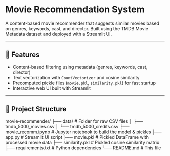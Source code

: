 # Movie Recommendation System

A content-based movie recommender that suggests similar movies based on genres, keywords, cast, and director. Built using the TMDB Movie Metadata dataset and deployed with a Streamlit UI.

---

## 🔧 Features
- Content-based filtering using metadata (genres, keywords, cast, director)  
- Text vectorization with `CountVectorizer` and cosine similarity  
- Precomputed pickle files (`movie.pkl`, `similarity.pkl`) for fast startup  
- Interactive web UI built with Streamlit  

---

## 📁 Project Structure
movie-recommender/
├── data/ # Folder for raw CSV files
│ ├── tmdb_5000_movies.csv
│ └── tmdb_5000_credits.csv
├── movie_recomm.ipynb # Jupyter notebook to build the model & pickles
├── app.py # Streamlit UI script
├── movie.pkl # Pickled DataFrame with processed movie data
├── similarity.pkl # Pickled cosine similarity matrix
├── requirements.txt # Python dependencies
└── README.md # This file
